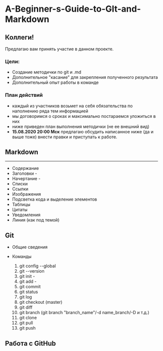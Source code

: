 # A-Beginner-s-Guide-to-GIt-and-Markdown

## **Коллеги!**
Предлагаю вам принять участие в данном проекте.

### Цели:

- Создание методички по git и .md
- Дополнительное "касание" для закрепления полученного результата
- Дополнительный опыт работы в команде

### План действий

- каждый из участников возьмет на себя обязательства по наполнению ряда тем информацией
- мы договоримся о сроках и максимально постараемся уложиться в них
- ниже приведен план выполнения методички (не ее внешний вид)
- **15.08.2020 20:00 Мск** предлагаю обсудить написанное ниже (да и выше тоже) внести правки и приступать к работе. 

## Markdown            
___

* Содержание
* Заголовки - 
* Начертание - 
* Списки
* Ссылки
* Изображения
* Подсветка кода и выделение элементов
* Таблицы
* Цитаты
* Уведомления
* Линия (как под темой)

## Git

* Общие сведения
* Команды 

    1. git config --global
    2. git --version
    3. git init - 
    4. git add - 
    5. git commit
    6. git status
    7. git log
    8. git checkout (master) 
    9. git diff
    10. git branch (git branch "branch_name"/-d name_branch/-D и т.д.)
    11. git clone
    12. git pull
    13. git push

## Работа с GitHub





